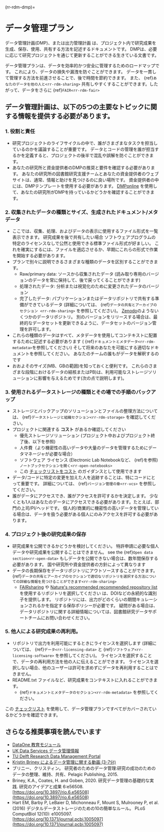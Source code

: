 (rr-rdm-dmp)=
# データ管理プラン

データ管理計画(DMP)、または出力管理計画 は、プロジェクト内で研究成果を生成、保存、使用、共有する方法を記述するドキュメントです。 DMPは、必要に応じて研究プロジェクトを通じて更新することができる生きている文書です。

データ管理プランは、データを効率的かつ安全に管理するためのロードマップです。 これにより、データの損失や漏洩を防ぐことができます。 データを一貫して管理する方法を前進させることで、後で時間を節約できます。 また、 {ref}`あなたのデータを他の人と<rr-rdm-sharing>` 共有しやすくすることができます。したがって、データをさらに {ref}`FAIR<rr-rdm-fair>`

## データ管理計画は、以下の5つの主要なトピックに関する情報を提供する必要があります。

### 1. 役割と責任
* 研究プロジェクトのライフサイクルの中で、誰がさまざまなタスクを担当しているのかを議論することが重要です。 データとコードの管理を誰が担当するかを定義すると、プロジェクトの後半で混乱や誤解を防ぐことができます。
* あなたの研究所と資金提供者のDMPの推奨と要件を確認する必要があります。 あなたの研究所の図書館研究支援チームとあなたの資金提供者のウェブサイトは、通常、情報と助けを見つけるのに良い場所です。 資金提供者の中には、DMPテンプレートを使用する必要があります。 [DMPonline](https://dmponline.dcc.ac.uk/) を使用して、あなたの研究所がDMPを持っているかどうかを確認することができます。

### 2. 収集されたデータの種類とサイズ、生成されたドキュメント/メタデータ
* ここでは、収集、処理、およびデータの表示に使用するファイル形式を一覧表示できます。 研究成果を後で共有したい場合 ソフトウェアプログラムの特定のライセンスなしで公然と使用できる標準ファイル形式が好ましい。 これを確実にするには、ファイルを適応させるか、早期にこれらの形式で作業を開始する必要があります。
* プランで別々に説明できるさまざまな種類のデータを区別することができます。
    * Raw/primary data: ソースから収集されたデータ (読み取り専用のバージョンのデータを常に保持して、後で戻ってくることができます)
    * 処理されたデータ: 分析または視覚化のために変更されたデータのバージョン
    * 完了したデータ: パブリケーションまたはデータリポジトリで共有する準備ができているデータ (詳細については、 {ref}`データの共有とアーカイブのセクション <rr-rdm-sharing>` を参照してください)。 [Zenodo](https://zenodo.org/)のようないくつかのデータリポジトリ。 別のバージョンをリリースする場合は、最終的なデータセットを更新できるように、データセットのバージョン管理を許可します。
* これらの種類のデータはすべて、メタデータを使用してコンテキストに配置するために記述する必要があります ( {ref}`ドキュメントとメタデータ<rr-rdm-metadata>`を参照してください) そして将来のあなたを可能にする適切なドキュメントを参照してください。 あなたのチームの誰もがデータを解釈するのです
* おおよそのサイズ(MB、GBの範囲)を知っておくと便利です。 これらのさまざまな段階におけるデータの結核またはPB)は、利用可能なストレージソリューションに影響を与えるためです(次の点で説明します)。

### 3. 使用されるデータストレージの種類とその場での手順のバックアップ
* ストレージとバックアップのソリューションとファイルの整理方法については、 {ref}`データストレージと組織セクション<rr-rdm-storage>` を確認してください。
* プロジェクトに関連する **コスト** があるか確認してください
    * 優先ストレージソリューション (プロジェクト中およびプロジェクト終了後、以下を参照)
    * 人件費（より機密性の高いデータや大量のデータを管理するためにデータマネージャが必要な場合）
    * ソフトウェア ライセンス (Electronic Lab Notebookなど、 {ref}を参照)`ノートブックセクションを開く<rr-open-notebooks>`
    * この [チェックリストをコスト](https://www.ukdataservice.ac.uk/media/622368/costingtool.pdf) のガイダンスとして使用できます
* データ/コードに特定の変更を加えた人を追跡することは、特にコードにとって重要です。 詳細については、 {ref}`バージョン管理の章<rr-vcs>` を参照してください。
* 誰がデータにアクセスでき、誰がアクセスを許可するかを決定します。 少なくとも1人はあなたのデータにアクセスできる必要があります。たとえば、部門の上司/PI/ヘッドです。 個人的/商業的に機密性の高いデータを管理している場合は、データを扱う必要がある個人にのみアクセスを許可する必要があります。

### 4. プロジェクト後の研究成果の保存
* 研究成果を公開できるかどうかを検討してください。 特許申請に必要な個人データや研究成果を公開することはできません。 see the {ref}`Open data section<rr-open-data>` もしデータを公開できない場合は、数年間保存する必要があります。 国や研究所や資金提供者の方針によって異なります
* データの長期保存をデータリポジトリにアウトソースすることができます。 
{ref}`データの共有とアーカイブのセクションで適切なリポジトリを選択する方法についての詳細な情報を見つけることができます<rr-rdm-sharing>`
    * [FAIRsharing](https://fairsharing.org/) や [Nature's recommended recommended repository list](https://www.springernature.com/gp/authors/research-data-policy/repositories/12327124)を使用するリポジトリを選択してください は、DOIなどの永続的な識別子を提供します。 リポジトリには、出力がどのくらいの期間キュレーションされるかを指定する保存ポリシーが必要です。 疑問がある場合は、データリポジトリに関する詳細情報については、図書館研究データサポートチームにお問い合わせください。

### 5. 他人による研究成果の再利用。
* リポジトリで出力を利用可能にするときにライセンスを選択します (詳細については、 {ref}`データ<rr-licensing-data>` と {ref}`ソフトウェア<rr-licensing-software>` を参照してください)。 ライセンスを選択することで、データの再利用方法を他の人に伝えることができます。 ライセンスを選択しない場合、他のユーザーは許可を求めずにデータを再利用することはできません。
* README.txt ファイルなど、研究成果をコンテキストに入れることができます。
    * {ref}`ドキュメントとメタデータのセクション<rr-rdm-metadata>` を参照してください。

この [チェックリスト](https://ukdataservice.ac.uk/learning-hub/research-data-management/plan-to-share/checklist/) を使用して、データ管理プランですべてがカバーされているかどうかを確認できます。

## さらなる推奨事項を読んでいます

- [DataOne 教育モジュール](https://www.dataone.org/education-modules)
- [UK Data Services データ管理情報](https://ukdataservice.ac.uk/learning-hub/research-data-management/)
- [TU Delft Research Data Management Portal](https://www.tudelft.nl/en/library/research-data-management)
- [Kristin Briney によるデータ管理に関する動画 (3-7分)](https://www.youtube.com/watch?v=K5_ocBG5xek&list=PLEor4jq8YPgK_sgEiAcpHZLw-62mufXus)
- ブリニー、クリスティン。 研究者のためのデータ管理:研究の成功のためのデータの整理、維持、共有、Pelagic Publishing, 2015.
- Briney, K.A., Coates, H. and Goben, 2020. 研究データ管理の基礎的な実践. 研究のアイデアと成果 6:e56508. [https://doi.org/10.3897/rio.6.e56508](https://doi.org/10.3897/rio.6.e56508)
- Hart EM, Barby P, LeBaier D, Michonneau F, Mount S, Mulrooney P, et al. (2016) デジタルデータストレージのための10の簡単なルール。 PLoS ComputBiol 12(10): e1005097. [https://doi.org/10.1371/journal.pcbi.1005097](https://doi.org/10.1371/journal.pcbi.1005097)
